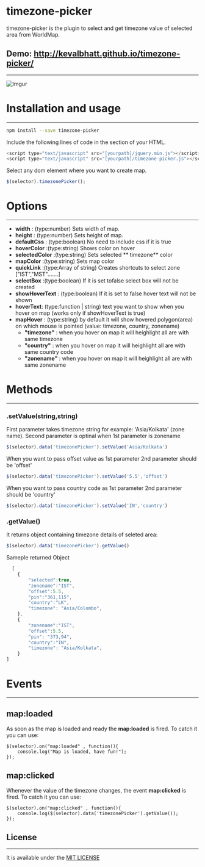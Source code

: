 # timezone-picker

timezone-picker is the plugin to select and get timezone value of selected area from WorldMap.


## Demo: http://kevalbhatt.github.io/timezone-picker/
---------------------

![Imgur](http://i.imgur.com/i22GQ74.png?1)


# Installation and usage
---------------------
```sh
npm install --save timezone-picker
```


Include the following lines of code in the section of your HTML.
```js
<script type="text/javascript" src="[yourpath]/jquery.min.js"></script>
<script type="text/javascript" src="[yourpath]/timezone-picker.js"></script>
```

 Select any dom element where you want to create map.

```js
$(selector).timezonePicker();
```

# Options
---------------------
* **width** : (type:number) Sets width of map.
* **height** : (type:number) Sets height of map.
* **defaultCss** : (type:boolean) No need to include css if it is true
* **hoverColor** :(type:string) Shows color on hover
* **selectedColor** :(type:string) Sets selected ** timezone** color
* **mapColor** :(type:string) Sets map color
* **quickLink** :(type:Array of string) Creates shortcuts to select zone ["IST","MST".......]
* **selectBox** :(type:boolean) If it is set tofalse select box will not be created
* **showHoverText** : (type:boolean) If it is set to false hover text will not be shown
* **hoverText**: (type:function | string) text you want to show when you hover on map (works only if showHoverText is true)
* **mapHover** : (type:string) by default it will show hovered polygon(area) on which mouse is pointed (value: timezone, country, zonename)
	* **"timezone"** : when you hover on map it will heighlight all are with same timezone
	* **"country"** : when you hover on map it will heighlight all are with same country code
	* **"zonename"** : when you hover on map it will heighlight all are with same zonename
	

# Methods
---------------------

### .setValue(string,string)
First parameter takes timezone string for example: 'Asia/Kolkata' (zone name). Second parameter is optinal when 1st parameter is zonename

```js
$(selector).data('timezonePicker').setValue('Asia/Kolkata')
```

When you want to pass offset value as 1st parameter 2nd parameter should be 'offset'

```js
$(selector).data('timezonePicker').setValue('5.5','offset')
```

When you want to pass country code as 1st parameter 2nd parameter should be 'country'
```js
$(selector).data('timezonePicker').setValue('IN','country')
```

### .getValue()

It returns object containing timezone details of seleted area:

```js
$(selector).data('timezonePicker').getValue()
```

Sameple returned Object

```js
  [
    {
        "selected":true,
        "zonename":"IST",
        "offset":5.5,
        "pin":"361,115",
        "country":"LK",
        "timezone": "Asia/Colombo",
    },
    {
        "zonename":"IST",
        "offset":5.5,
        "pin": "373,94",
        "country":"IN",
        "timezone": "Asia/Kolkata",
    }
]
``` 

# Events
---------------------

## map:loaded

As soon as the map is loaded and ready the **map:loaded** is fired.
To catch it you can use:
```
$(selector).on("map:loaded" , function(){
    console.log("Map is loaded, have fun!");
});
```

## map:clicked

Whenever the value of the timezone changes, the event **map:clicked** is fired.
To catch it you can use:
```
$(selector).on("map:clicked" , function(){
    console.log($(selector).data('timezonePicker').getValue());
});
```

## License
---------------------
It is available under the [MIT LICENSE](LICENSE.md)
